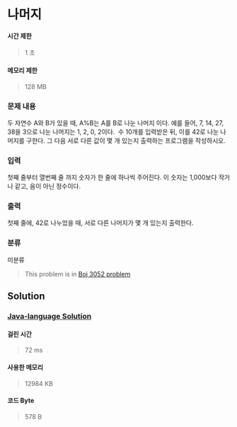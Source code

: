 # 나머지
#### 시간 제한
> 1 초
#### 메모리 제한
> 128 MB
### 문제 내용

두 자연수 A와 B가 있을 때, A%B는 A를 B로 나눈 나머지 이다. 예를 들어, 7, 14, 27, 38을 3으로 나눈 나머지는 1, 2, 0, 2이다. 
수 10개를 입력받은 뒤, 이를 42로 나눈 나머지를 구한다. 그 다음 서로 다른 값이 몇 개 있는지 출력하는 프로그램을 작성하시오.

### 입력

첫째 줄부터 열번째 줄 까지 숫자가 한 줄에 하나씩 주어진다. 이 숫자는 1,000보다 작거나 같고, 음이 아닌 정수이다.

### 출력

첫째 줄에, 42로 나누었을 때, 서로 다른 나머지가 몇 개 있는지 출력한다.

### 분류
미분류
> This problem is in [Boj 3052 problem](https://www.acmicpc.net/problem/3052)

## Solution
### [Java-language Solution](./main.java)
#### 걸린 시간
> 72 ms
#### 사용한 메모리
> 12984 KB
#### 코드 Byte
> 578 B
